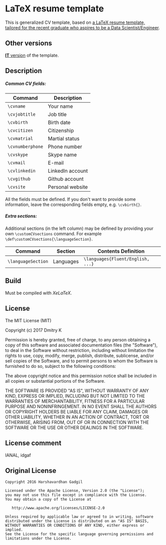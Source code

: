 # LaTeX resume template

This is generalized CV template, based on
[a LaTeX resume template, tailored for the recent graduate who aspires to be a Data Scientist/Engineer](https://github.com/opensorceror/Data-Engineer-Resume-LaTeX).

## Other versions

[**IT** version](https://github.com/fehu/20secCV/tree/IT) of the template.

## Description

##### Common CV fields:

Command | Description
--- | ---
`\cvname`     | Your name
`\cvjobtitle` | Job title
`\cvbirth`    | Birth date
`\cvcitizen`  | Citizenship
`\cvmatrial`  | Martial status
`\cvnumberphone` | Phone number
`\cvskype`    | Skype name
`\cvmail`     | E-mail
`\cvlinkedin` | LinkedIn account
`\cvgithub`   | Github account
`\cvsite`     | Personal website

All the fields must be defined. If you don't want to provide some information,
leave the corresponding fields empty, e.g. `\cvbirth{}`.

##### Extra sections:

Additional sections (in the left column) may be defined by providing your own
`\customCVsections` command. For example `\def\customCVsections{\languageSection}`.

Command | Section | Contents Definition
--- | --- | ---
`\languageSection` | Languages | `\languages{Fluent/English, ...}`

## Build

Must be compiled with *XeLaTeX*.

## License

The MIT License (MIT)

Copyright (c) 2017 Dmitry K

Permission is hereby granted, free of charge, to any person obtaining a copy
of this software and associated documentation files (the "Software"), to deal
in the Software without restriction, including without limitation the rights
to use, copy, modify, merge, publish, distribute, sublicense, and/or sell
copies of the Software, and to permit persons to whom the Software is
furnished to do so, subject to the following conditions:

The above copyright notice and this permission notice shall be included in
all copies or substantial portions of the Software.

THE SOFTWARE IS PROVIDED "AS IS", WITHOUT WARRANTY OF ANY KIND, EXPRESS OR
IMPLIED, INCLUDING BUT NOT LIMITED TO THE WARRANTIES OF MERCHANTABILITY,
FITNESS FOR A PARTICULAR PURPOSE AND NONINFRINGEMENT. IN NO EVENT SHALL THE
AUTHORS OR COPYRIGHT HOLDERS BE LIABLE FOR ANY CLAIM, DAMAGES OR OTHER
LIABILITY, WHETHER IN AN ACTION OF CONTRACT, TORT OR OTHERWISE, ARISING FROM,
OUT OF OR IN CONNECTION WITH THE SOFTWARE OR THE USE OR OTHER DEALINGS IN
THE SOFTWARE.

## License comment
IANAL, idgaf

## Original License

```
Copyright 2016 Harshavardhan Gadgil

Licensed under the Apache License, Version 2.0 (the "License");
you may not use this file except in compliance with the License.
You may obtain a copy of the License at

   http://www.apache.org/licenses/LICENSE-2.0

Unless required by applicable law or agreed to in writing, software
distributed under the License is distributed on an "AS IS" BASIS,
WITHOUT WARRANTIES OR CONDITIONS OF ANY KIND, either express or implied.
See the License for the specific language governing permissions and
limitations under the License.
```
